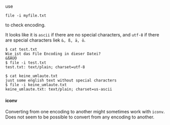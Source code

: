 use
```
file -i myfile.txt
```
to check encoding.

It looks like it is `ascii` if there are no special characters, and `utf-8` if there are special characters liek `&, ß, ä, ö`.

```
$ cat test.txt 
Wie ist das File Encoding in dieser Datei?
&ßÄÜÖ
$ file -i test.txt
test.txt: text/plain; charset=utf-8
```

```
$ cat keine_umlaute.txt 
just some english text without special characters
$ file -i keine_umlaute.txt 
keine_umlaute.txt: text/plain; charset=us-ascii
```

#### iconv

Converting from one encoding to another might sometimes work with `iconv`.\
Does not seem to be possible to convert from any encoding to another.
